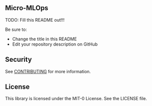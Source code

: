 ## Micro-MLOps

TODO: Fill this README out!!! 

Be sure to:

* Change the title in this README
* Edit your repository description on GitHub

## Security 

See [CONTRIBUTING](CONTRIBUTING.md#security-issue-notifications) for more information.

## License

This library is licensed under the MIT-0 License. See the LICENSE file.

